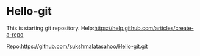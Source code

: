 Hello-git
=========

This is starting git repository.
Help:https://help.github.com/articles/create-a-repo

Repo:https://github.com/sukshmalatasahoo/Hello-git.git

